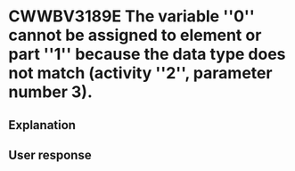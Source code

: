 # CWWBV3189E The variable ''0'' cannot be assigned to element or part ''1'' because the data type does not match (activity ''2'', parameter number 3).

## Explanation

## User response